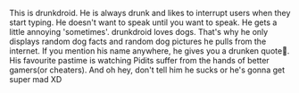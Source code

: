This is drunkdroid. He is always drunk and likes to interrupt users when they start typing. He doesn't want to speak until you want to speak. He gets a little annoying 'sometimes'. drunkdroid loves dogs. That's why he only displays random dog facts and random dog pictures he pulls from the internet. If you mention his name anywhere, he gives you a drunken quote🥴. His favourite pastime is watching Pidits suffer from the hands of better gamers(or cheaters). And oh hey, don't tell him he sucks or he's gonna get super mad XD

